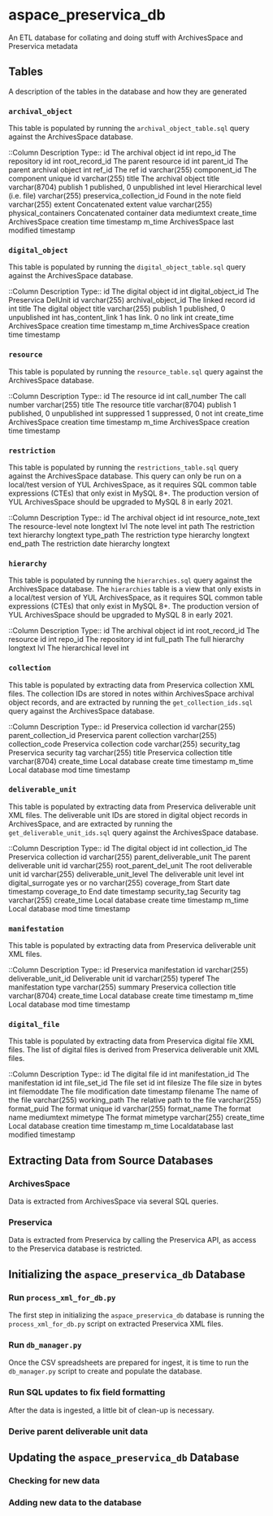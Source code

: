 # aspace_preservica_db
An ETL database for collating and doing stuff with ArchivesSpace and Preservica metadata

## Tables
A description of the tables in the database and how they are generated

### `archival_object`
This table is populated by running the `archival_object_table.sql` query against the ArchivesSpace database.

::Column				Description				        Type::
id						The archival object id			int
repo_id					The repository id				int
root_record_id			The parent resource id	 	int
parent_id				The parent archival object		int
ref_id					The ref id					varchar(255)
component_id			The component unique id		varchar(255)
title						The archival object title		varchar(8704)
publish					1 published, 0 unpublished	int
level					Hierarchical level (i.e. file)		varchar(255)
preservica_collection_id	Found in the note field		varchar(255)
extent					Concatenated extent value	varchar(255)
physical_containers		Concatenated container data	mediumtext
create_time				ArchivesSpace creation time	timestamp
m_time					ArchivesSpace last modified	timestamp

### `digital_object`
This table is populated by running the `digital_object_table.sql` query against the ArchivesSpace database.

::Column				Description				        Type::
id						The digital object id			int
digital_object_id			The Preservica DelUnit id		varchar(255)
archival_object_id		The linked record id		 	int
title						The digital object title			varchar(255)
publish					1 published, 0 unpublished	int
has_content_link			1 has link. 0 no link			int
create_time				ArchivesSpace creation time	timestamp
m_time					ArchivesSpace creation time	timestamp

### `resource`
This table is populated by running the `resource_table.sql` query against the ArchivesSpace database.

::Column				Description				        Type::
id						The resource id				int
call_number				The call number				varchar(255)
title						The resource title				varchar(8704)
publish					1 published, 0 unpublished	int
suppressed				1 suppressed, 0 not			int
create_time				ArchivesSpace creation time	timestamp
m_time					ArchivesSpace creation time	timestamp

### `restriction`
This table is populated by running the `restrictions_table.sql` query against the ArchivesSpace database. This query can only be run on a local/test version of YUL ArchivesSpace, as it requires SQL common table expressions (CTEs) that only exist in MySQL 8+. The production version of YUL ArchivesSpace should be upgraded to MySQL 8 in early 2021.

::Column				Description				        Type::
id						The archival object id			int
resource_note_text		The resource-level note		longtext
lvl						The note level				int
path					The restriction text hierarchy	longtext
type_path				The restriction type hierarchy	longtext
end_path				The restriction date hierarchy	longtext

### `hierarchy`
This table is populated by running the `hierarchies.sql` query against the ArchivesSpace database. The `hierarchies` table is a view that only exists in a local/test version of YUL ArchivesSpace, as it requires SQL common table expressions (CTEs) that only exist in MySQL 8+. The production version of YUL ArchivesSpace should be upgraded to MySQL 8 in early 2021.

::Column				Description				        Type::
id						The archival object id			int
root_record_id			The resource id				int
repo_id					The repository id				int
full_path					The full hierarchy				longtext
lvl						The hierarchical level			int

### `collection`
This table is populated by extracting data from Preservica collection XML files. The collection IDs are stored in notes within ArchivesSpace archival object records, and are extracted by running the `get_collection_ids.sql` query against the ArchivesSpace database. 

::Column				Description				        Type::
id						Preservica collection id		varchar(255)
parent_collection_id		Preservica parent collection	varchar(255)
collection_code			Preservica collection code		varchar(255)	security_tag				Preservica security tag		varchar(255)
title						Preservica collection title		varchar(8704)
create_time				Local database create time	timestamp
m_time					Local database mod time		timestamp

### `deliverable_unit`
This table is populated by extracting data from Preservica deliverable unit XML files. The deliverable unit IDs are stored in digital object records in ArchivesSpace, and are extracted by running the `get_deliverable_unit_ids.sql` query against the  ArchivesSpace database.

::Column				Description				        Type::
id						The digital object id			int
collection_id				The Preservica collection id	varchar(255)
parent_deliverable_unit	The parent deliverable unit id	varchar(255)
root_parent_del_unit		The root deliverable unit id	varchar(255)
deliverable_unit_level		The deliverable unit level		int
digital_surrogate			yes or no					varchar(255)
coverage_from			Start date					timestamp
coverage_to				End date					timestamp
security_tag				Security tag					varchar(255)
create_time				Local database create time	timestamp
m_time					Local database mod time		timestamp

### `manifestation`
This table is populated by extracting data from Preservica deliverable unit XML files.

::Column				Description				        Type::
id						Preservica  manifestation id	varchar(255)
deliverable_unit_id		Deliverable unit id			varchar(255)	typeref					The manifestation type		varchar(255)
summary				Preservica collection title		varchar(8704)
create_time				Local database create time	timestamp
m_time					Local database mod time		timestamp

### `digital_file`
This table is populated by extracting data from Preservica digital file XML files. The list of digital files is derived from Preservica deliverable unit XML files.

::Column				Description				        Type::
id						The digital file id				int
manifestation_id			The manifestation id			int
file_set_id				The file set id			 	int
filesize					The file size in bytes			int
filemoddate				The file modification date		timestamp
filename					The name of the file			varchar(255)
working_path			The relative path to the file	varchar(255)
format_puid				The format unique id			varchar(255)
format_name			The format name				mediumtext
mimetype				The format mimetype			varchar(255)
create_time				Local database creation time	timestamp
m_time					Localdatabase last modified	timestamp

## Extracting Data from Source Databases
### ArchivesSpace
Data is extracted from ArchivesSpace via several SQL queries.

### Preservica
Data is extracted from Preservica by calling the Preservica API, as access to the Preservica database is restricted.

## Initializing the `aspace_preservica_db` Database
### Run `process_xml_for_db.py`
The first step in initializing the `aspace_preservica_db` database is running the `process_xml_for_db.py` script on extracted Preservica XML files. 

### Run `db_manager.py`
Once the CSV spreadsheets are prepared for ingest, it is time to run the `db_manager.py` script to create and populate the database.

### Run SQL updates to fix field formatting
After the data is ingested, a little bit of clean-up is necessary.

### Derive parent deliverable unit data

## Updating the `aspace_preservica_db` Database
### Checking for new data
### Adding new data to the database

